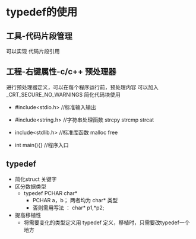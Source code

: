# typedef的使用

## 工具-代码片段管理
可以实现 代码片段引用

## 工程-右键属性-c/c++ 预处理器
进行预处理器定义，可以在每个程序运行前，预处理内容
可以加入 _CRT_SECURE_NO_WARNINGS
简化代码块使用


* #include<stdio.h> //标准输入输出
* #include<string.h> //字符串处理函数  strcpy strcmp strcat
* include<stdlib.h> //标准库函数  malloc free

* int main(){} //程序入口



## typedef 
* 简化struct 关键字
* 区分数据类型
    * typedef PCHAR char*
        * PCHAR a，b； 两者均为 char* 类型
        * 否则需用写法 ： char* p1,*p2;
* 提高移植性
    * 将需要变化的类型定义用 typedef 定义，移植时，只需要改typedef一个地方
